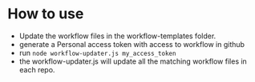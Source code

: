 # How to use
* Update the workflow files in the workflow-templates folder.
* generate a Personal access token with access to workflow in github
* run ```node workflow-updater.js my_access_token```
* the workflow-updater.js will update all the matching workflow files in each repo.